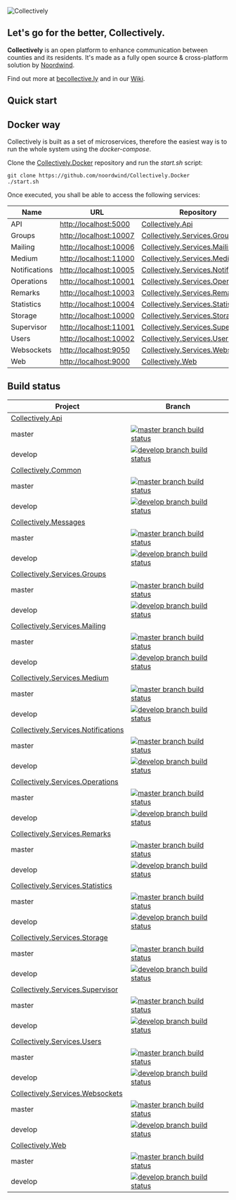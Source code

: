 ![Collectively](https://github.com/noordwind/Collectively/blob/master/assets/collectively_logo.png)

**Let's go for the better, Collectively​​.**
----------------

**Collectively** is an open platform to enhance communication between counties and its residents​. It's made as a fully open source & cross-platform solution by [Noordwind](https://noordwind.com).

Find out more at [becollective.ly](http://becollective.ly) and in our [Wiki](https://github.com/noordwind/Collectively/wiki).

**Quick start**
----------------

## Docker way

Collectively is built as a set of microservices, therefore the easiest way is to run the whole system using the *docker-compose*.

Clone the [Collectively.Docker](https://github.com/noordwind/Collectively.Docker) repository and run the *start.sh* script:

```
git clone https://github.com/noordwind/Collectively.Docker
./start.sh
```

Once executed, you shall be able to access the following services:

|Name               |URL                                                  |Repository 
|-------------------|-----------------------------------------------------|-----------------------------------------------------------------------------------------------
|API                |[http://localhost:5000](http://localhost:5000)       |[Collectively.Api](https://github.com/noordwind/Collectively.Api)
|Groups             |[http://localhost:10007](http://localhost:10007)     |[Collectively.Services.Groups](https://github.com/noordwind/Collectively.Services.Groups)
|Mailing            |[http://localhost:10006](http://localhost:10006)     |[Collectively.Services.Mailing](https://github.com/noordwind/Collectively.Services.Mailing) 
|Medium             |[http://localhost:11000](http://localhost:11000)     |[Collectively.Services.Medium](https://github.com/noordwind/Collectively.Services.Medium)
|Notifications      |[http://localhost:10005](http://localhost:10005)     |[Collectively.Services.Notifications](https://github.com/noordwind/Collectively.Services.Notifications)  
|Operations         |[http://localhost:10001](http://localhost:10001)     |[Collectively.Services.Operations](https://github.com/noordwind/Collectively.Services.Operations) 
|Remarks            |[http://localhost:10003](http://localhost:10003)     |[Collectively.Services.Remarks](https://github.com/noordwind/Collectively.Services.Remarks) 
|Statistics         |[http://localhost:10004](http://localhost:10004)     |[Collectively.Services.Statistics](https://github.com/noordwind/Collectively.Services.Statistics)
|Storage            |[http://localhost:10000](http://localhost:10000)     |[Collectively.Services.Storage](https://github.com/noordwind/Collectively.Services.Storage) 
|Supervisor         |[http://localhost:11001](http://localhost:11001)     |[Collectively.Services.Supervisor](https://github.com/noordwind/Collectively.Services.Supervisor)
|Users              |[http://localhost:10002](http://localhost:10002)     |[Collectively.Services.Users](https://github.com/noordwind/Collectively.Services.Users) 
|Websockets         |[http://localhost:9050](http://localhost:9050)       |[Collectively.Services.Websockets](https://github.com/noordwind/Collectively.Services.Websockets) 
|Web                |[http://localhost:9000](http://localhost:9000)       |[Collectively.Web](https://github.com/noordwind/Collectively.Web)


**Build status**
----------------

|Project            |Branch  
|-------------------|-----------------------------------------------------
|[Collectively.Api](https://github.com/noordwind/Collectively.Api)
|master             |[![master branch build status](https://api.travis-ci.org/noordwind/Collectively.Api.svg?branch=master)](https://travis-ci.org/noordwind/Collectively.Api)
|develop            |[![develop branch build status](https://api.travis-ci.org/noordwind/Collectively.Api.svg?branch=develop)](https://travis-ci.org/noordwind/Collectively.Api/branches)
|[Collectively.Common](https://github.com/noordwind/Collectively.Common)
|master             |[![master branch build status](https://api.travis-ci.org/noordwind/Collectively.Common.svg?branch=master)](https://travis-ci.org/noordwind/Collectively.Common)
|develop            |[![develop branch build status](https://api.travis-ci.org/noordwind/Collectively.Common.svg?branch=develop)](https://travis-ci.org/noordwind/Collectively.Common/branches)
|[Collectively.Messages](https://github.com/noordwind/Collectively.Messages)
|master             |[![master branch build status](https://api.travis-ci.org/noordwind/Collectively.Messages.svg?branch=master)](https://travis-ci.org/noordwind/Collectively.Messages)
|develop            |[![develop branch build status](https://api.travis-ci.org/noordwind/Collectively.Messages.svg?branch=develop)](https://travis-ci.org/noordwind/Collectively.Messages/branches)
|[Collectively.Services.Groups](https://github.com/noordwind/Collectively.Services.Groups)
|master             |[![master branch build status](https://api.travis-ci.org/noordwind/Collectively.Services.Groups.svg?branch=master)](https://travis-ci.org/noordwind/Collectively.Services.Groups)
|develop            |[![develop branch build status](https://api.travis-ci.org/noordwind/Collectively.Services.Groups.svg?branch=develop)](https://travis-ci.org/noordwind/Collectively.Services.Groups/branches)
|[Collectively.Services.Mailing](https://github.com/noordwind/Collectively.Services.Mailing)
|master             |[![master branch build status](https://api.travis-ci.org/noordwind/Collectively.Services.Mailing.svg?branch=master)](https://travis-ci.org/noordwind/Collectively.Services.Mailing)
|develop            |[![develop branch build status](https://api.travis-ci.org/noordwind/Collectively.Services.Mailing.svg?branch=develop)](https://travis-ci.org/noordwind/Collectively.Services.Mailing/branches)
|[Collectively.Services.Medium](https://github.com/noordwind/Collectively.Services.Medium)
|master             |[![master branch build status](https://api.travis-ci.org/noordwind/Collectively.Services.Medium.svg?branch=master)](https://travis-ci.org/noordwind/Collectively.Services.Medium)
|develop            |[![develop branch build status](https://api.travis-ci.org/noordwind/Collectively.Services.Medium.svg?branch=develop)](https://travis-ci.org/noordwind/Collectively.Services.Medium/branches)
|[Collectively.Services.Notifications](https://github.com/noordwind/Collectively.Services.Notifications)
|master             |[![master branch build status](https://api.travis-ci.org/noordwind/Collectively.Services.Notifications.svg?branch=master)](https://travis-ci.org/noordwind/Collectively.Services.Notifications)
|develop            |[![develop branch build status](https://api.travis-ci.org/noordwind/Collectively.Services.Notifications.svg?branch=develop)](https://travis-ci.org/noordwind/Collectively.Services.Notifications/branches)
|[Collectively.Services.Operations](https://github.com/noordwind/Collectively.Services.Operations)
|master             |[![master branch build status](https://api.travis-ci.org/noordwind/Collectively.Services.Operations.svg?branch=master)](https://travis-ci.org/noordwind/Collectively.Services.Operations)
|develop            |[![develop branch build status](https://api.travis-ci.org/noordwind/Collectively.Services.Operations.svg?branch=develop)](https://travis-ci.org/noordwind/Collectively.Services.Operations/branches)
|[Collectively.Services.Remarks](https://github.com/noordwind/Collectively.Services.Remarks)
|master             |[![master branch build status](https://api.travis-ci.org/noordwind/Collectively.Services.Remarks.svg?branch=master)](https://travis-ci.org/noordwind/Collectively.Services.Remarks)
|develop            |[![develop branch build status](https://api.travis-ci.org/noordwind/Collectively.Services.Remarks.svg?branch=develop)](https://travis-ci.org/noordwind/Collectively.Services.Remarks/branches)
|[Collectively.Services.Statistics](https://github.com/noordwind/Collectively.Services.Statistics)
|master             |[![master branch build status](https://api.travis-ci.org/noordwind/Collectively.Services.Statistics.svg?branch=master)](https://travis-ci.org/noordwind/Collectively.Services.Statistics)
|develop            |[![develop branch build status](https://api.travis-ci.org/noordwind/Collectively.Services.Statistics.svg?branch=develop)](https://travis-ci.org/noordwind/Collectively.Services.Statistics/branches)
|[Collectively.Services.Storage](https://github.com/noordwind/Collectively.Services.Storage)
|master             |[![master branch build status](https://api.travis-ci.org/noordwind/Collectively.Services.Storage.svg?branch=master)](https://travis-ci.org/noordwind/Collectively.Services.Storage)
|develop            |[![develop branch build status](https://api.travis-ci.org/noordwind/Collectively.Services.Storage.svg?branch=develop)](https://travis-ci.org/noordwind/Collectively.Services.Storage/branches)
|[Collectively.Services.Supervisor](https://github.com/noordwind/Collectively.Services.Supervisor)
|master             |[![master branch build status](https://api.travis-ci.org/noordwind/Collectively.Services.Supervisor.svg?branch=master)](https://travis-ci.org/noordwind/Collectively.Services.Supervisor)
|develop            |[![develop branch build status](https://api.travis-ci.org/noordwind/Collectively.Services.Supervisor.svg?branch=develop)](https://travis-ci.org/noordwind/Collectively.Services.Supervisor/branches)
|[Collectively.Services.Users](https://github.com/noordwind/Collectively.Services.Users)
|master             |[![master branch build status](https://api.travis-ci.org/noordwind/Collectively.Services.Users.svg?branch=master)](https://travis-ci.org/noordwind/Collectively.Services.Users)
|develop            |[![develop branch build status](https://api.travis-ci.org/noordwind/Collectively.Services.Users.svg?branch=develop)](https://travis-ci.org/noordwind/Collectively.Services.Users/branches)
|[Collectively.Services.Websockets](https://github.com/noordwind/Collectively.Services.Websockets)
|master             |[![master branch build status](https://api.travis-ci.org/noordwind/Collectively.Services.Websockets.svg?branch=master)](https://travis-ci.org/noordwind/Collectively.Services.Websockets)
|develop            |[![develop branch build status](https://api.travis-ci.org/noordwind/Collectively.Services.Websockets.svg?branch=develop)](https://travis-ci.org/noordwind/Collectively.Services.Websockets/branches)
|[Collectively.Web](https://github.com/noordwind/Collectively.Web)
|master             |[![master branch build status](https://api.travis-ci.org/noordwind/Collectively.Web.svg?branch=master)](https://travis-ci.org/noordwind/Collectively.Web)
|develop            |[![develop branch build status](https://api.travis-ci.org/noordwind/Collectively.Web.svg?branch=develop)](https://travis-ci.org/noordwind/Collectively.Web/branches)